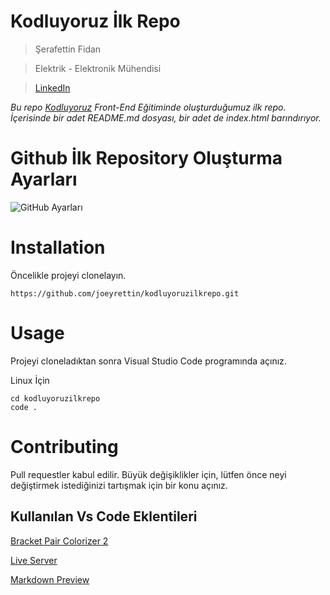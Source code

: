 # Kodluyoruz İlk Repo #
>Şerafettin Fidan

>Elektrik - Elektronik Mühendisi    

>[LinkedIn](https://www.linkedin.com/in/%C5%9Ferafettin-fidan-260b58106/)

*Bu repo [Kodluyoruz](https://www.kodluyoruz.org/) Front-End Eğitiminde oluşturduğumuz ilk repo. İçerisinde bir adet README.md dosyası, bir adet de index.html barındırıyor.*

# Github İlk Repository Oluşturma Ayarları #
![GitHub Ayarları](https://github.com/joeyrettin/kodluyoruzilkrepo/blob/main/img/%C4%B0lkRepoEkran.PNG)

# Installation #
Öncelikle projeyi clonelayın.
```
https://github.com/joeyrettin/kodluyoruzilkrepo.git
```
# Usage #
Projeyi cloneladıktan sonra Visual Studio Code programında açınız.

Linux İçin
```
cd kodluyoruzilkrepo
code .
```
# Contributing #
Pull requestler kabul edilir. Büyük değişiklikler için, lütfen önce neyi değiştirmek istediğinizi tartışmak için bir konu açınız.

## Kullanılan Vs Code Eklentileri ##

[Bracket Pair Colorizer 2](https://marketplace.visualstudio.com/items?itemName=CoenraadS.bracket-pair-colorizer-2)

[Live Server](https://marketplace.visualstudio.com/items?itemName=ritwickdey.LiveServer)

[Markdown Preview](https://marketplace.visualstudio.com/items?itemName=shd101wyy.markdown-preview-enhanced)
